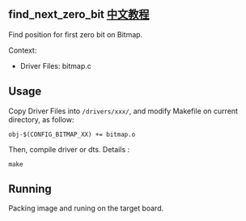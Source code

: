 find_next_zero_bit [中文教程](https://biscuitos.github.io/blog/BITMAP_find_next_zero_bit/)
----------------------------------

Find position for first zero bit on Bitmap.

Context:

* Driver Files: bitmap.c

## Usage

Copy Driver Files into `/drivers/xxx/`, and modify Makefile on current 
directory, as follow:

```
obj-$(CONFIG_BITMAP_XX) += bitmap.o
```

Then, compile driver or dts. Details :

```
make
```

## Running

Packing image and runing on the target board.
